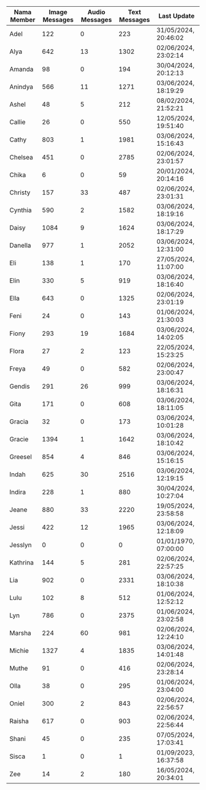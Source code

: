 | Nama Member | Image Messages | Audio Messages | Text Messages | Last Update |
| ------ | -------------- | -------------- | ------------- | ------------ |
| Adel | 122 | 0 | 223 | 31/05/2024, 20:46:02 |
| Alya | 642 | 13 | 1302 | 02/06/2024, 23:02:14 |
| Amanda | 98 | 0 | 194 | 30/04/2024, 20:12:13 |
| Anindya | 566 | 11 | 1271 | 03/06/2024, 18:19:29 |
| Ashel | 48 | 5 | 212 | 08/02/2024, 21:52:21 |
| Callie | 26 | 0 | 550 | 12/05/2024, 19:51:40 |
| Cathy | 803 | 1 | 1981 | 03/06/2024, 15:16:43 |
| Chelsea | 451 | 0 | 2785 | 02/06/2024, 23:01:57 |
| Chika | 6 | 0 | 59 | 20/01/2024, 20:14:16 |
| Christy | 157 | 33 | 487 | 02/06/2024, 23:01:31 |
| Cynthia | 590 | 2 | 1582 | 03/06/2024, 18:19:16 |
| Daisy | 1084 | 9 | 1624 | 03/06/2024, 18:17:29 |
| Danella | 977 | 1 | 2052 | 03/06/2024, 12:31:00 |
| Eli | 138 | 1 | 170 | 27/05/2024, 11:07:00 |
| Elin | 330 | 5 | 919 | 03/06/2024, 18:16:40 |
| Ella | 643 | 0 | 1325 | 02/06/2024, 23:01:19 |
| Feni | 24 | 0 | 143 | 01/06/2024, 21:30:03 |
| Fiony | 293 | 19 | 1684 | 03/06/2024, 14:02:05 |
| Flora | 27 | 2 | 123 | 22/05/2024, 15:23:25 |
| Freya | 49 | 0 | 582 | 02/06/2024, 23:00:47 |
| Gendis | 291 | 26 | 999 | 03/06/2024, 18:16:31 |
| Gita | 171 | 0 | 608 | 03/06/2024, 18:11:05 |
| Gracia | 32 | 0 | 173 | 03/06/2024, 10:01:28 |
| Gracie | 1394 | 1 | 1642 | 03/06/2024, 18:10:42 |
| Greesel | 854 | 4 | 846 | 03/06/2024, 15:16:15 |
| Indah | 625 | 30 | 2516 | 03/06/2024, 12:19:15 |
| Indira | 228 | 1 | 880 | 30/04/2024, 10:27:04 |
| Jeane | 880 | 33 | 2220 | 19/05/2024, 23:58:58 |
| Jessi | 422 | 12 | 1965 | 03/06/2024, 12:18:09 |
| Jesslyn | 0 | 0 | 0 | 01/01/1970, 07:00:00 |
| Kathrina | 144 | 5 | 281 | 02/06/2024, 22:57:25 |
| Lia | 902 | 0 | 2331 | 03/06/2024, 18:10:38 |
| Lulu | 102 | 8 | 512 | 01/06/2024, 12:52:12 |
| Lyn | 786 | 0 | 2375 | 01/06/2024, 23:02:58 |
| Marsha | 224 | 60 | 981 | 02/06/2024, 12:24:10 |
| Michie | 1327 | 4 | 1835 | 03/06/2024, 14:01:48 |
| Muthe | 91 | 0 | 416 | 02/06/2024, 23:28:14 |
| Olla | 38 | 0 | 295 | 01/06/2024, 23:04:00 |
| Oniel | 300 | 2 | 843 | 02/06/2024, 22:56:57 |
| Raisha | 617 | 0 | 903 | 02/06/2024, 22:56:44 |
| Shani | 45 | 0 | 235 | 07/05/2024, 17:03:41 |
| Sisca | 1 | 0 | 1 | 01/09/2023, 16:37:58 |
| Zee | 14 | 2 | 180 | 16/05/2024, 20:34:01 |
